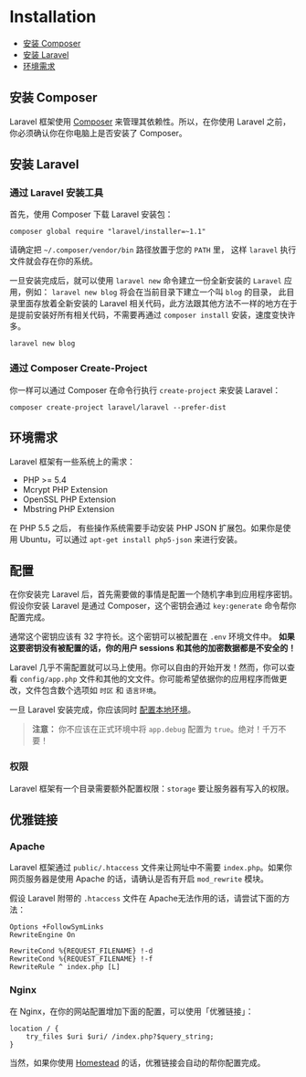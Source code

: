 # Installation

- [安装 Composer](#install-composer)
- [安装 Laravel](#install-laravel)
- [环境需求](#server-requirements)

<a name="install-composer"></a>
## 安装 Composer

Laravel 框架使用 [Composer](http://getcomposer.org) 来管理其依赖性。所以，在你使用 Laravel 之前，你必须确认你在你电脑上是否安装了 Composer。

<a name="install-laravel"></a>
## 安装 Laravel

### 通过 Laravel 安装工具

首先，使用 Composer 下载 Laravel 安装包：

	composer global require "laravel/installer=~1.1"

请确定把 `~/.composer/vendor/bin` 路径放置于您的 `PATH` 里， 这样 `laravel` 执行文件就会存在你的系统。

一旦安装完成后，就可以使用 `laravel new` 命令建立一份全新安装的 `Laravel` 应用，例如： `laravel new blog` 将会在当前目录下建立一个叫 `blog` 的目录， 此目录里面存放着全新安装的 Laravel 相关代码，此方法跟其他方法不一样的地方在于是提前安装好所有相关代码，不需要再通过 `composer install` 安装，速度变快许多。

	laravel new blog

### 通过 Composer Create-Project

你一样可以通过 Composer 在命令行执行 `create-project` 来安装 Laravel：

	composer create-project laravel/laravel --prefer-dist

<a name="server-requirements"></a>
## 环境需求

Laravel 框架有一些系统上的需求：

- PHP >= 5.4
- Mcrypt PHP Extension
- OpenSSL PHP Extension
- Mbstring PHP Extension

在 PHP 5.5 之后， 有些操作系统需要手动安装 PHP JSON 扩展包。如果你是使用 Ubuntu，可以通过 `apt-get install php5-json` 来进行安装。

<a name="configuration"></a>
## 配置

在你安装完 Laravel 后，首先需要做的事情是配置一个随机字串到应用程序密钥。假设你安装 Laravel 是通过 Composer，这个密钥会通过 `key:generate` 命令帮你配置完成。

通常这个密钥应该有 32 字符长。这个密钥可以被配置在 `.env` 环境文件中。 **如果这要密钥没有被配置的话，你的用户 sessions 和其他的加密数据都是不安全的！**

Laravel 几乎不需配置就可以马上使用。你可以自由的开始开发！然而，你可以查看 `config/app.php` 文件和其他的文文件。你可能希望依据你的应用程序而做更改，文件包含数个选项如 `时区` 和 `语言环境`。

一旦 Laravel 安装完成，你应该同时 [配置本地环境](/docs/5.0/configuration#environment-configuration)。

> **注意：** 你不应该在正式环境中将 `app.debug` 配置为 `true`。绝对！千万不要！

<a name="permissions"></a>
### 权限

Laravel 框架有一个目录需要额外配置权限：`storage` 要让服务器有写入的权限。

<a name="pretty-urls"></a>
## 优雅链接

### Apache

Laravel 框架通过 `public/.htaccess` 文件来让网址中不需要 `index.php`。如果你网页服务器是使用 Apache 的话，请确认是否有开启 `mod_rewrite` 模块。

假设 Laravel 附带的 `.htaccess` 文件在 Apache无法作用的话，请尝试下面的方法：

	Options +FollowSymLinks
	RewriteEngine On

	RewriteCond %{REQUEST_FILENAME} !-d
	RewriteCond %{REQUEST_FILENAME} !-f
	RewriteRule ^ index.php [L]

### Nginx

在 Nginx，在你的网站配置增加下面的配置，可以使用「优雅链接」：

    location / {
        try_files $uri $uri/ /index.php?$query_string;
    }

当然，如果你使用 [Homestead](/docs/5.0/homestead) 的话，优雅链接会自动的帮你配置完成。
